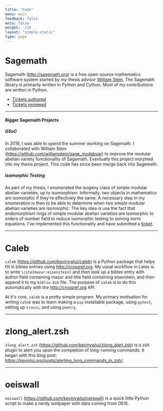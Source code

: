 ```yaml
---
title: "Code"
menu: main
feedback: false
meta: false
weight: -230
layout: "simple-static"
type: page
---
```


# Sagemath

Sagemath (<http://sagemath.org>) is a free open-source mathematics software
system started by my thesis advisor [William Stein](http://wstein.org). The
Sagemath library is primarily written in Python and Cython. Most of my
contributions are written in Python.

- [Tickets
  authored](https://trac.sagemath.org/query?author=~Kevin+Lui&group=component&max=0&col=id&col=summary&col=owner&col=type&col=status&col=priority&col=reporter&order=id)
- [Tickets
  reviewed](https://trac.sagemath.org/query?reviewer=~Kevin+Lui&group=component&max=0&col=id&col=summary&col=owner&col=type&col=status&col=priority&col=reporter&order=id)

---

#### Bigger Sagemath Projects

##### GSoC

In 2016, I was able to spend the summer working on Sagemath. I collaborated
with William Stein (<https://github.com/williamstein/sage_modabvar>) to improve
the modular abelian variety functionality of Sagemath. Eventually this project
morphed into my thesis project. This code has since been merge back into
Sagemath.

##### Isomorphic Testing

As part of my thesis, I enumerated the isogeny class of simple modular abelian
varieties, up to isomorphism. Informally, two objects in mathematics are
isomorphic if they're effectively the same. A necessary step in my enumeration
is then to be able to determine when two simple modular abelian varieties are
isomorphic. The key idea is use the fact that endomorphism rings of simple
modular abelian varieties are isomorphic to orders of number field to reduce
isomorphic testing to solving norm equations. I've implemented this
functionality and have submitted a
[ticket](https://trac.sagemath.org/ticket/28275).

---

# Caleb 

`caleb` (<https://github.com/kevinywlui/caleb>) is a Python package that helps
fill in bibtex entries using <http://crossref.org>. My usual workflow in Latex
is to write `\cite{mazur:eisenstein}` and then look up a bibtex entry with
author field containing mazur and title field containing eisenstein, and then
append it to my `biblio.bib` file. The purpose of `caleb` is to do this
automatically with the <http://crossref.org> API.

At it's core, `caleb` is a pretty simple program. My primary motivation for
writing `caleb` was to learn making a `pip` installable package, using
`pytest`, setting up `travis`, and using `poetry`.

---

# zlong_alert.zsh

`zlong_alert.zsh` (<https://github.com/kevinywlui/zlong_alert.zsh>) is a zsh
plugin to alert you upon the completion of long-running commands. It began with
this blog post: <https://kevinlui.org/posts/alerting_long_commands_in_zsh/>.

---

# oeiswall

`oeiswall` (<https://github.com/kevinywlui/oeiswall>) is a quick little Python
script to make a nerdy wallpaper with data coming from OEIS. 
